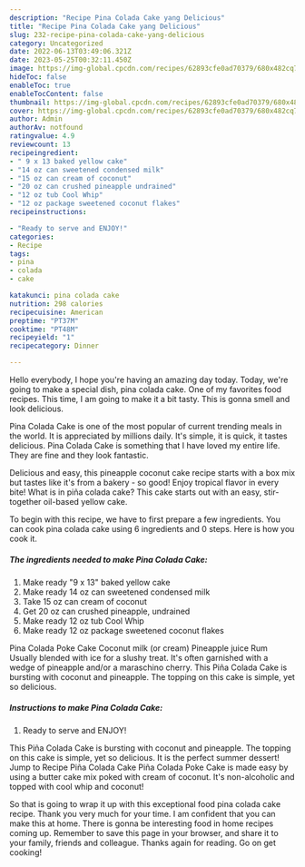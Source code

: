 ```yaml
---
description: "Recipe Pina Colada Cake yang Delicious"
title: "Recipe Pina Colada Cake yang Delicious"
slug: 232-recipe-pina-colada-cake-yang-delicious
category: Uncategorized
date: 2022-06-13T03:49:06.321Z
date: 2023-05-25T00:32:11.450Z
image: https://img-global.cpcdn.com/recipes/62893cfe0ad70379/680x482cq70/pina-colada-cake-recipe-main-photo.jpg
hideToc: false
enableToc: true
enableTocContent: false
thumbnail: https://img-global.cpcdn.com/recipes/62893cfe0ad70379/680x482cq70/pina-colada-cake-recipe-main-photo.jpg
cover: https://img-global.cpcdn.com/recipes/62893cfe0ad70379/680x482cq70/pina-colada-cake-recipe-main-photo.jpg
author: Admin
authorAv: notfound
ratingvalue: 4.9
reviewcount: 13
recipeingredient:
- " 9 x 13 baked yellow cake"
- "14 oz can sweetened condensed milk"
- "15 oz can cream of coconut"
- "20 oz can crushed pineapple undrained"
- "12 oz tub Cool Whip"
- "12 oz package sweetened coconut flakes"
recipeinstructions:

- "Ready to serve and ENJOY!"
categories:
- Recipe
tags:
- pina
- colada
- cake

katakunci: pina colada cake 
nutrition: 298 calories
recipecuisine: American
preptime: "PT37M"
cooktime: "PT48M"
recipeyield: "1"
recipecategory: Dinner

---
```



Hello everybody, I hope you're having an amazing day today. Today, we're going to make a special dish, pina colada cake. One of my favorites food recipes. This time, I am going to make it a bit tasty. This is gonna smell and look delicious.

Pina Colada Cake is one of the most popular of current trending meals in the world. It is appreciated by millions daily. It's simple, it is quick, it tastes delicious. Pina Colada Cake is something that I have loved my entire life. They are fine and they look fantastic.

Delicious and easy, this pineapple coconut cake recipe starts with a box mix but tastes like it&#39;s from a bakery - so good! Enjoy tropical flavor in every bite! What is in piña colada cake? This cake starts out with an easy, stir-together oil-based yellow cake.


To begin with this recipe, we have to first prepare a few ingredients. You can cook pina colada cake using 6 ingredients and 0 steps. Here is how you cook it.

<!--inarticleads1-->

##### The ingredients needed to make Pina Colada Cake:

1. Make ready  &#34;9 x 13&#34; baked yellow cake
1. Make ready 14 oz can sweetened condensed milk
1. Take 15 oz can cream of coconut
1. Get 20 oz can crushed pineapple, undrained
1. Make ready 12 oz tub Cool Whip
1. Make ready 12 oz package sweetened coconut flakes


Pina Colada Poke Cake Coconut milk (or cream) Pineapple juice Rum Usually blended with ice for a slushy treat. It&#39;s often garnished with a wedge of pineapple and/or a maraschino cherry. This Piña Colada Cake is bursting with coconut and pineapple. The topping on this cake is simple, yet so delicious. 

<!--inarticleads2-->

##### Instructions to make Pina Colada Cake:


1. Ready to serve and ENJOY!

This Piña Colada Cake is bursting with coconut and pineapple. The topping on this cake is simple, yet so delicious. It is the perfect summer dessert! Jump to Recipe Piña Colada Cake Piña Colada Poke Cake is made easy by using a butter cake mix poked with cream of coconut. It&#39;s non-alcoholic and topped with cool whip and coconut! 

So that is going to wrap it up with this exceptional food pina colada cake recipe. Thank you very much for your time. I am confident that you can make this at home. There is gonna be interesting food in home recipes coming up. Remember to save this page in your browser, and share it to your family, friends and colleague. Thanks again for reading. Go on get cooking!
